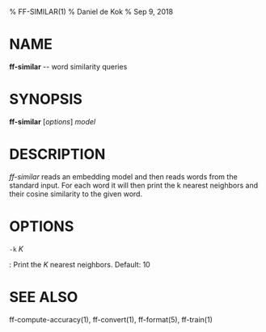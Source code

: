% FF-SIMILAR(1)
% Daniel de Kok
% Sep 9, 2018

NAME
====

**ff-similar** -- word similarity queries

SYNOPSIS
========

**ff-similar** [*options*] *model*

DESCRIPTION
===========

*ff-similar* reads an embedding model and then reads words from the standard
input. For each word it will then print the k nearest neighbors and their
cosine similarity to the given word.

OPTIONS
=======

`-k` *K*

:   Print the *K* nearest neighbors. Default: 10

SEE ALSO
========

ff-compute-accuracy(1), ff-convert(1), ff-format(5), ff-train(1)
